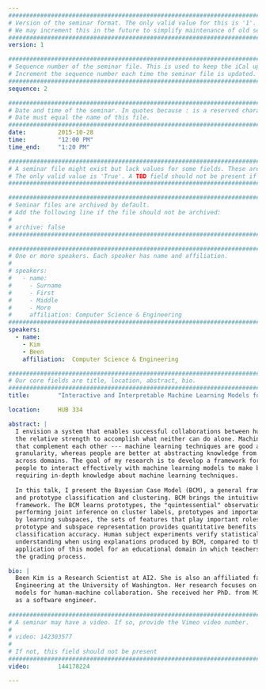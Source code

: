 ```yaml
---
################################################################################
# Version of the seminar format. The only valid value for this is '1'. 
# We may increment this in the future to simplify maintenance of old seminars.
################################################################################
version: 1

################################################################################
# Sequence number of the seminar file. This is used to keep the iCal up to date.
# Increment the sequence number each time the seminar file is updated.
################################################################################
sequence: 2

################################################################################
# Date and time of the seminar. In quotes because : is a reserved character.
# Date must equal the name of this file.
################################################################################
date:         2015-10-28
time:         "12:00 PM"
time_end:     "1:20 PM"

################################################################################
# A seminar file might exist but lack values for some fields. These are 'TBD'. 
# The only valid value is 'True'. A TBD field should not be present if 'False'.
################################################################################

################################################################################
# Seminar files are archived by default.
# Add the following line if the file should not be archived:
#
# archive: false
################################################################################

################################################################################
# One or more speakers. Each speaker has name and affiliation.
#
# speakers:
#   - name: 
#     - Surname
#     - First
#     - Middle
#     - More
#     affiliation: Computer Science & Engineering 
################################################################################
speakers:
  - name:
    - Kim
    - Been
    affiliation:  Computer Science & Engineering

################################################################################
# Our core fields are title, location, abstract, bio.
################################################################################
title:        "Interactive and Interpretable Machine Learning Models for Human Machine Collaboration"

location:     HUB 334 

abstract: |
  I envision a system that enables successful collaborations between humans and machine learning models by harnessing 
  the relative strength to accomplish what neither can do alone. Machine learning techniques and humans have skills 
  that complement each other --- machine learning techniques are good at computation on data at the lowest level of 
  granularity, whereas people are better at abstracting knowledge from their experience, and transferring the knowledge 
  across domains. The goal of my research is to develop a framework for human-in-the-loop machine learning that enables 
  people to interact effectively with machine learning models to make better decisions using large datasets, without 
  requiring in-depth knowledge about machine learning techniques.
  
  In this talk, I present the Bayesian Case Model (BCM), a general framework for Bayesian case-based reasoning (CBR) 
  and prototype classification and clustering. BCM brings the intuitive power of CBR to a Bayesian generative 
  framework. The BCM learns prototypes, the "quintessential" observations that best represent clusters in a dataset, by 
  performing joint inference on cluster labels, prototypes and important features. Simultaneously, BCM pursues sparsity 
  by learning subspaces, the sets of features that play important roles in the characterization of the prototypes. The 
  prototype and subspace representation provides quantitative benefits in interpretability while preserving 
  classification accuracy. Human subject experiments verify statistically significant improvements to participants' 
  understanding when using explanations produced by BCM, compared to those given by prior art. I demonstrate the 
  application of this model for an educational domain in which teachers cluster programming assignments to streamline 
  the grading process. 

bio: |
  Been Kim is a Research Scientist at AI2. She is also an affiliated faculty in the Department of Computer Science & 
  Engineering at the University of Washington. Her research focuses on interactive and interpretable machine learning 
  models for human-machine collaboration. She received her PhD. from MIT. Prior to her PhD, she worked at the MathWorks 
  as a software engineer.
  
################################################################################
# A seminar may have a video. If so, provide the Vimeo video number.
#
# video: 142303577
#
# If not, this field should not be present 
################################################################################
video:        144178224

---
```

